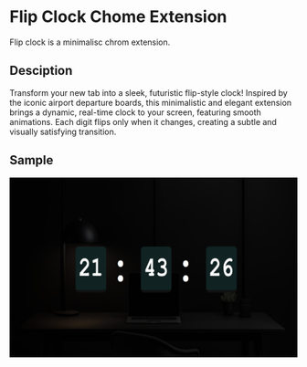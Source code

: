 # Flip Clock Chome Extension

Flip clock is a minimalisc chrom extension.

## Desciption

Transform your new tab into a sleek, futuristic flip-style clock! Inspired by the iconic airport departure boards, this minimalistic and elegant extension brings a dynamic, real-time clock to your screen, featuring smooth animations. Each digit flips only when it changes, creating a subtle and visually satisfying transition.

## Sample

![alt text](ss1.png)
